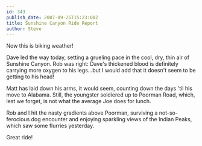 ```yaml
---
id: 343
publish_date: 2007-09-25T15:23:00Z
title: Sunshine Canyon Ride Report
author: Steve
---
```

Now this is biking weather!

Dave led the way today, setting a grueling pace in the cool, dry, thin air of Sunshine Canyon. Rob was right: Dave's thickened blood is definitely carrying more oxygen to his legs...but I would add that it doesn't seem to be getting to his head!

Matt has laid down his arms, it would seem, counting down the days 'til his move to Alabama. Still, the youngster soldiered up to Poorman Road, which, lest we forget, is not what the average Joe does for lunch.

Rob and I hit the nasty gradients above Poorman, surviving a not-so-ferocious dog encounter and enjoying sparkling views of the Indian Peaks, which saw some flurries yesterday.

Great ride!